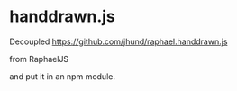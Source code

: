 handdrawn.js
====================

Decoupled
https://github.com/jhund/raphael.handdrawn.js

from RaphaelJS

and put it in an npm module.

